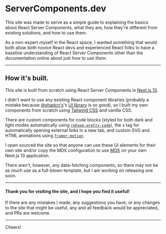 # ServerComponents.dev

This site was made to serve as a simple guide to explaining the basics about React Server Components, what they are, how they're different from existing solutions, and how to use them.

As a non-expert myself in the React space, I wanted something that would both allow both novice React devs and experienced React folks to have a baseline understanding of React Server Components other than the documentation online about just *how to use them*.

---

## How it's built.

This site is built from scratch using React Server Components in [Next.js 13](https://nextjs.org/docs/app).

I didn't want to use any existing React component libraries (probably a mistake because [@shadcn's](https://twitter.com/shadcn)'s [UI library](htts://ui.shadcn.com) is so good), so I built my own components from scratch using [Tailwind CSS](https://tailwindcss.com/) and vanilla CSS.

There are custom components for code blocks (styled for both dark and light modes automatically using [`rehype-pretty-code`](https://rehype-pretty-code.netlify.app)), the `a` tag for automatically opening external links in a new tab, and custom SVG and HTML animations using [`framer-motion`](https://framer.com/motion).

I open sourced the site so that anyone can use these UI elements for their own site and/or copy the MDX configuration to use [MDX](https://mdxjs.com) on your own Next.js 13 application.

There aren't, however, any data-fetching components, so there may not be as much use as a full-blown template, but I am working on releasing one soon.

---

#### Thank you for visiting the site, and I hope you find it useful!

If there are any mistakes I made, any suggestions you have, or any changes to the site that might be useful, any and all feedback would be appreciated, and PRs are welcome.

---

Cheers!
